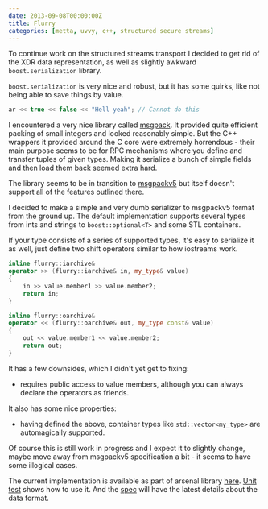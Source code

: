 ```yaml
---
date: 2013-09-08T00:00:00Z
title: Flurry
categories: [metta, uvvy, c++, structured secure streams]
---
```

To continue work on the structured streams transport I decided to get rid of the XDR data representation, as well as slightly awkward `boost.serialization` library.

`boost.serialization` is very nice and robust, but it has some quirks, like not being able to save things by value.

``` cpp
ar << true << false << "Hell yeah"; // Cannot do this
```

I encountered a very nice library called [msgpack](https://github.com/berkus/msgpack). It provided quite efficient packing of small integers and looked reasonably simple. But the C++ wrappers it provided around the C core were extremely horrendous - their main purpose seems to be for RPC mechanisms where you define and transfer tuples of given types. Making it serialize a bunch of simple fields and then load them back seemed extra hard.

The library seems to be in transition to [msgpackv5](https://gist.github.com/frsyuki/5432559) but itself doesn't support all of the features outlined there.

I decided to make a simple and very dumb serializer to msgpackv5 format from the ground up. The default implementation supports several types from ints and strings to `boost::optional<T>` and some STL containers.

If your type consists of a series of supported types, it's easy to serialize it as well, just define two shift operators similar to how iostreams work.

``` c++
inline flurry::iarchive&
operator >> (flurry::iarchive& in, my_type& value)
{
    in >> value.member1 >> value.member2;
    return in;
}

inline flurry::oarchive&
operator << (flurry::oarchive& out, my_type const& value)
{
    out << value.member1 << value.member2;
    return out;
}
```

It has a few downsides, which I didn't yet get to fixing:

 * requires public access to value members, although you can always declare the operators as friends.

It also has some nice properties:

 * having defined the above, container types like `std::vector<my_type>` are automagically supported.

Of course this is still work in progress and I expect it to slightly change, maybe move away from msgpackv5 specification a bit - it seems to have some illogical cases.

The current implementation is available as part of arsenal library [here](https://github.com/berkus/libarsenal). [Unit test](https://github.com/berkus/libarsenal/blob/master/tests/test_flurry.cpp) shows how to use it. And the [spec](https://github.com/berkus/libarsenal/blob/master/doc/flurry_serialization.txt) will have the latest details about the data format.
